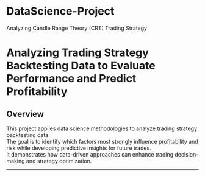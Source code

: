 # DataScience-Project
Analyzing Candle Range Theory (CRT) Trading Strategy

# Analyzing Trading Strategy Backtesting Data to Evaluate Performance and Predict Profitability

## Overview
This project applies data science methodologies to analyze trading strategy backtesting data.  
The goal is to identify which factors most strongly influence profitability and risk while developing predictive insights for future trades.  
It demonstrates how data-driven approaches can enhance trading decision-making and strategy optimization.

---

